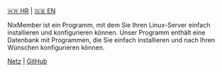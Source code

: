 [🇭🇷 HR](https://github.com/nixmember/nixmember/blob/main/README.md) | [🇬🇧 EN](https://github.com/nixmember/nixmember/blob/main/EN.md)

NixMember ist ein Programm, mit dem Sie Ihren Linux-Server einfach installieren und konfigurieren können. Unser Programm enthält eine Datenbank mit Programmen, die Sie einfach installieren und nach Ihren Wünschen konfigurieren können.

[Netz](https://nixmember.github.io) | [GitHub](https://github.com/nixmember)
